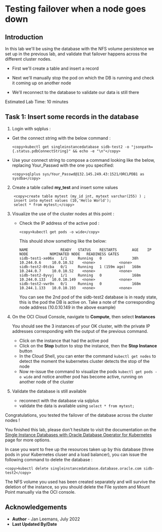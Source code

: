 # Testing failover when a node goes down

## Introduction

In this lab we'll be using the database with the NFS volume persistence we set up in the previous lab, and validate that failover happens across the different cluster nodes.

- First we'll create a table and insert a record

- Next we'll manually stop the pod on which the DB is running and check it coming up on another node

- We'll reconnect to the database to validate our data is still there

  

Estimated Lab Time: 10 minutes



## Task 1: Insert some records in the database
1. Login with sqlplus :
   

- Get the connect string with the below command : 

  ```
  <copy>kubectl get singleinstancedatabase sidb-test2 -o "jsonpath={.status.pdbConnectString}" && echo -e "\n"</copy>
  ```

- Use your connect string to compose a command looking like the below, replacing Your_Passwd with the one you specified:

  ```
  <copy>sqlplus sys/Your_Passwd@132.145.249.43:1521/ORCLPDB1 as sysdba</copy>
  ```


2. Create a table called **my_test** and insert some values

```
    <copy>create table mytest (my_id int, mytext varchar(255) ) ;
    insert into mytest values (10,'Hello World');
    select * from mytest;</copy>
```



3. Visualize the use of the cluster nodes at this point :

   - Check the IP address of the active pod : 

     ```
     <copy>kubectl get pods -o wide</copy>
     ```

     This should show something like the below:

     ```
     NAME               READY   STATUS    RESTARTS       AGE    IP             NODE          NOMINATED NODE   READINESS GATES
     sidb-test1-xe06x   1/1     Running   0              38h    10.244.0.6     10.0.10.52    <none>           <none>
     sidb-test2-0tcba   0/1     Running   1 (159m ago)   168m   10.244.0.7     10.0.10.52    <none>           <none>
     sidb-test2-8yvyj   1/1     Running   0              168m   10.244.0.133   10.0.10.149   <none>           <none>
     sidb-test2-vwr0n   0/1     Running   0              168m   10.244.1.133   10.0.10.193   <none>           <none>
     ```

     You can see the 2nd pod of the sidb-test2 database is in ready state, this is the pod the DB is active on.  Take a note of the corresponding node address (10.0.10.149 in the above example)

4. On the OCI Cloud Console, navigate to **Compute**, then select **Instances**

   You should see the 3 instances of your OK cluster, with the private IP addresses corresponding with the output of the previous command.

   - Click on the instance that had the active pod
   - Click on the **Stop** button to stop the instance, then the **Stop Instance** button
   - In the Cloud Shell, you can enter the command `kubectl get nodes` to detect the moment the kubernetes cluster detects the stop of the node
   - Now re-issue the command to visualize the pods `kubectl get pods -o wide` and notice another pod has become active, running on another node of the cluster 

   

5. Validate the database is still available
   - reconnect with the database via sqlplus
   - validate the data is available using `select * from mytest;`



Congratulations, you tested the failover of the database across the cluster nodes !

You finished this lab, please don't hesitate to visit the documentation  on the [Single Instance Databases with Oracle Database Operator for Kubernetes](https://github.com/oracle/oracle-database-operator/blob/main/docs/sidb/README.md) page for more options. 



In case you want to free up the resources taken up by this database (three pods in your Kubernetes cluser and a load balancer), you can issue the following command to delete the database :

````
<copy>kubectl delete singleinstancedatabase.database.oracle.com sidb-test2</copy>
````

The NFS volume you used has been created separately and will survive the deletion of the instance, so you should delete the File system and Mount Point manually via the OCI console.


## Acknowledgements
* **Author** - Jan Leemans, July 2022
* **Last Updated By/Date**

